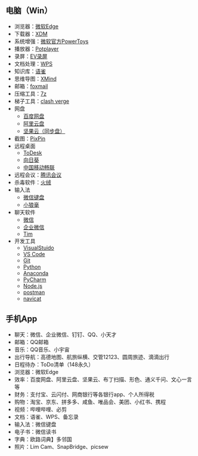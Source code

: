 ## 电脑（Win）
- 浏览器：[微软Edge](https://www.microsoft.com/zh-cn/edge?r=1)
- 下载器：[XDM](https://xtremedownloadmanager.com/)
- 系统增强：[微软官方PowerToys](https://docs.microsoft.com/zh-cn/windows/powertoys/install)
- 播放器：[Potplayer](https://daumpotplayer.com/download/)
- 录屏：[EV录屏](https://www.ieway.cn/evcapture.html)
- 文档处理：[WPS](https://www.wps.cn/)
- 知识库：[语雀](https://www.yuque.com/dashboard)
- 思维导图：[XMind](https://www.xmind.cn/)
- 邮箱：[foxmail](https://www.foxmail.com/)
- 压缩工具：[7z](https://www.7-zip.org/)
- 梯子工具：[clash verge](https://clashverge.net/tutorial/)
- 网盘
    - [百度网盘](https://pan.baidu.com/)
    - [阿里云盘](https://www.aliyundrive.com/)
    - [坚果云（同步盘）](https://www.jianguoyun.com/)
- 截图：[PixPin](https://pixpinapp.com/)
- 远程桌面
    - [ToDesk](https://www.todesk.com/)
    - [向日葵](https://sunlogin.oray.com/product/feat)
    - [中国移动畅联](https://fcns.komect.com/)
- 远程会议：[腾讯会议](https://meeting.tencent.com/) 
- 杀毒软件：[火绒](https://huorong.cn/)
- 输入法
    - [微信键盘](https://z.weixin.qq.com/)
    - [小狼毫](https://rime.im/download/)
- 聊天软件
    - [微信](https://weixin.qq.com/) 
    - [企业微信](https://work.weixin.qq.com/)
    - [Tim](https://office.qq.com/)
- 开发工具
    - [VisualStuido](https://visualstudio.microsoft.com/zh-hans/) 
    - [VS Code](https://code.visualstudio.com/) 
    - [Git](https://git-scm.com/) 
    - [Python ](https://www.python.org/downloads/) 
    - [Anaconda ](https://www.anaconda.com/) 
    - [PyCharm ](https://www.jetbrains.com/pycharm/) 
    - [Node.js](https://nodejs.org/en/) 
    - [postman ](https://www.postman.com/) 
    - [navicat ](https://www.navicat.com.cn/download/navicat-premium-lite) 

## 手机App
- 聊天：微信、企业微信、钉钉、QQ、小天才
- 邮箱：QQ邮箱
- 音乐：QQ音乐、小宇宙
- 出行导航：高德地图、航旅纵横、交管12123、圆周旅迹、滴滴出行
- 日程待办：ToDo清单（148永久）
- 浏览器：微软Edge
- 效率：百度网盘、阿里云盘、坚果云、布丁扫描、形色、通义千问、文心一言等
- 财务：支付宝、云闪付、网商银行等各银行app、个人所得税
- 购物：淘宝、京东、拼多多、咸鱼、唯品会、美团、小红书、携程
- 视频：哔哩哔哩、必剪
- 文档：语雀、WPS、备忘录
- 输入法：微信键盘
- 电子书：微信读书
- 字典：欧路词典】多邻国
- 照片：Lim Cam、SnapBridge、picsew

<!-- ##{"timestamp":1633687200}## -->